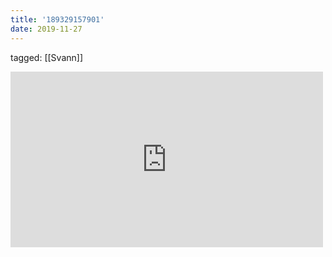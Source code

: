 ```yaml
---
title: '189329157901'
date: 2019-11-27
---
```

tagged: [[Svann]]
<iframe allow="accelerometer; autoplay; clipboard-write; encrypted-media; gyroscope; picture-in-picture" allowfullscreen="" frameborder="0" height="281" id="youtube_iframe" src="https://www.youtube.com/embed/pdN6SydDE6I?feature=oembed&amp;enablejsapi=1&amp;origin=https://safe.txmblr.com&amp;wmode=opaque" width="500"></iframe>